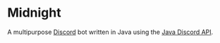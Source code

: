 # Midnight

A multipurpose [Discord](https://discord.com/) bot written in Java using the [Java Discord API](https://github.com/discord-jda/JDA).